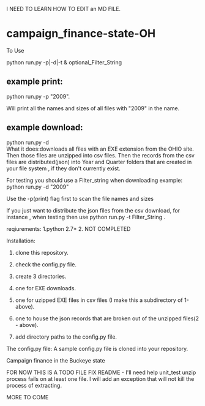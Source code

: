I NEED TO LEARN HOW TO EDIT an MD FILE.


campaign_finance-state-OH
=========================

To Use 

python run.py -p<print list>|-d<download>|-t<transform> & optional_Filter_String

example print:<br>
---------------
python run.py -p "2009".

Will print all the names and sizes of all files with "2009" in the name.


example download:<br>
----------------
python run.py -d  <br>
What it does:downloads all files with an EXE extension from the OHIO site. Then those files are unzipped into csv files. Then the records from the csv files are distributed(json) into Year and Quarter folders that are created in your file system , if they don't currently exist.<br>

For testing you should use a Filter_string when downloading
example: python run.py -d "2009"

Use the -p(print) flag first to scan the file names and sizes

If you just want to distribute the json files from the csv download, for instance , when testing then use
python run.py -t Filter_String 
.<br>

reqiurements:
1.python 2.7*
2. NOT COMPLETED

Installation:
1. clone this repository.
2. check the config.py file.
3. create 3 directories.
 1. one for EXE downloads.
 2. one for uzipped EXE files in csv files (I make this a subdirectory of 1-above).
 3. one to house the json records that are broken out of the unzipped files(2 - above).

4. add directory paths to the config.py file.



The config.py file:
  A sample config.py file is cloned into your repository. 



Campaign finance in the Buckeye state

FOR NOW THIS IS A TODO FILE 
FIX README - I'll need help
unit_test
unzip process fails on at least one file. I will add an exception that will not kill the process of extracting.


MORE TO COME



